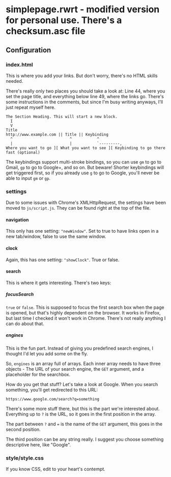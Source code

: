 # simplepage.rwrt - modified version for personal use. There's a checksum.asc file

## Configuration

### index.html
This is where you add your links. But don't worry, there's no HTML skills needed.

There's really only two places you should take a look at: Line 44, where you set the page title, and everything below line 49, where the links go. There's some instructions in the comments, but since I'm busy writing anyways, I'll just repeat myself here.

```
The Section Heading. This will start a new block.
  I
  V
Title
http://www.example.com || Title || Keybinding
  ^                         ^           ^
  |                         |           `---------,
Where you want to go ][ What you want to see ][ Keybinding to go there fast (optional)
```

The keybindings support multi-stroke bindings, so you can use ```gm``` to go to Gmail, ```gp``` to go to Google+, and so on. But beware! Shorter keybindings will get triggered first, so if you already use ```g``` to go to Google, you'll never be able to input ```gm``` or ```gp```.

### settings
Due to some issues with Chrome's XMLHttpRequest, the settings have been moved to ```js/script.js```. They can be found right at the top of the file.

#### navigation
This only has one setting: ```"newWindow"```. Set to true to have links open in a new tab/window, false to use the same window.

#### clock
Again, this has one setting: ```"showClock"```. True or false.

#### search
This is where it gets interesting. There's two keys:

##### focusSearch
```true``` or ```false```. This is supposed to focus the first search box when the page is opened, but that's highly dependent on the browser. It works in Firefox, but last time I checked it won't work in Chrome. There's not really anything I can do about that.

##### engines
This is the fun part. Instead of giving you predefined search engines, I thought I'd let you add some on the fly.

So, ```engines``` is an array full of arrays. Each inner array needs to have three objects - The URL of your search engine, the ```GET``` argument, and a placeholder for the searchbox.

How do you get that stuff? Let's take a look at Google. When you search something, you'll get redirected to this URL:

```
https://www.google.com/search?q=something
```

There's some more stuff there, but this is the part we're interested about. Everything up to ```?``` is the URL, so it goes in the first position in the array.

The part between ```?``` and ```=``` is the name of the ```GET``` argument, this goes in the second position.

The third position can be any string really. I suggest you choose something descriptive here, like "Google".

### style/style.css
If you know CSS, edit to your heart's contempt.
